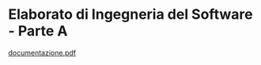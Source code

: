 # Elaborato di Ingegneria del Software - Parte A
[documentazione.pdf](https://github.com/eletoo/inge_del_software/files/8765511/inge_del_sw.1.pdf)
